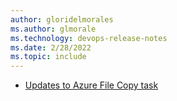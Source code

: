 ```yaml
---
author: gloridelmorales
ms.author: glmorale
ms.technology: devops-release-notes
ms.date: 2/28/2022
ms.topic: include
---
```


- [Updates to Azure File Copy task](#updates-to-azure-file-copy-task)